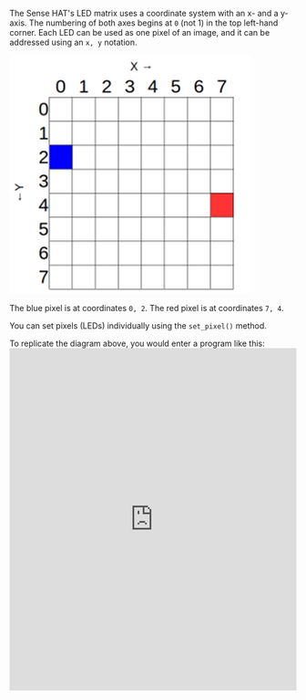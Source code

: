 The Sense HAT's LED matrix uses a coordinate system with an x- and a y-axis. The numbering of both axes begins at `0` (not 1) in the top left-hand corner. Each LED can be used as one pixel of an image, and it can be addressed using an `x, y` notation.

![Coordinates](images/coordinates.png)

The blue pixel is at coordinates `0, 2`. The red pixel is at coordinates `7, 4`.

You can set pixels (LEDs) individually using the `set_pixel()` method.

To replicate the diagram above, you would enter a program like this: <iframe src="https://trinket.io/embed/python/c57565feac" width="100%" height="600" frameborder="0" marginwidth="0" marginheight="0" allowfullscreen mark="crwd-mark"></iframe>
